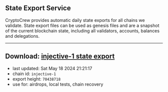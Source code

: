 ## State Export Service
CryptoCrew provides automatic daily state exports for all chains we validate. State export files can be used as genesis files and are a snapshot of the current blockchain state, including all validators, accounts, balances and delegations.

---
**Download: [injective-1 state export](https://dl-eu2.ccvalidators.com/SERVICE/injective/injective-1_export_70438718.json)**
---

- last updated: Sat May 18 2024 21:21:17
- chain id: `injective-1`
- export height: `70438718`
- use for: airdrops, local tests, chain recovery
